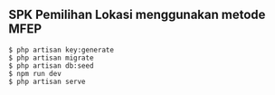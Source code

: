 ## SPK Pemilihan Lokasi menggunakan metode MFEP

```console
$ php artisan key:generate
$ php artisan migrate
$ php artisan db:seed
$ npm run dev
$ php artisan serve
```
